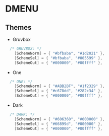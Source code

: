 DMENU
=====

Themes
------

* Gruvbox

```c
  /* GRUVBOX: */
	[SchemeNorm] = { "#bfbaba", "#1d2021" },
	[SchemeSel] = { "#bfbaba", "#005599" },
	[SchemeOut] = { "#000000", "#00ffff" },
```

* One

```c
  /* ONE: */
	[SchemeNorm] = { "#ABB2BF", "#1f2329" },
	[SchemeSel] = { "#c678dd", "#282c34" },
	[SchemeOut] = { "#000000", "#00ffff" },
```

* Dark

```c
  /* DARK: */
	[SchemeNorm] = { "#606360", "#000000" },
	[SchemeSel] = { "#66899d", "#000000" },
	[SchemeOut] = { "#000000", "#00ffff" },
```
